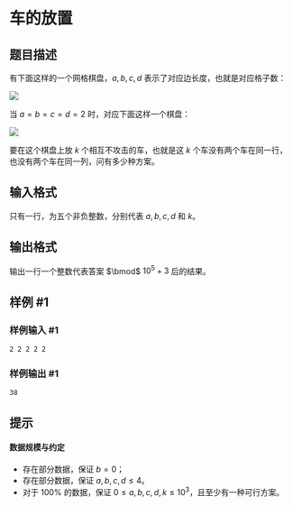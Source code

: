 # 车的放置

## 题目描述

有下面这样的一个网格棋盘，$a,b,c,d$ 表示了对应边长度，也就是对应格子数：

![](https://cdn.luogu.com.cn/upload/pic/142.png)

当 $a=b=c=d=2$ 时，对应下面这样一个棋盘：

![](https://cdn.luogu.com.cn/upload/pic/143.png)

要在这个棋盘上放 $k$ 个相互不攻击的车，也就是这 $k$ 个车没有两个车在同一行，也没有两个车在同一列，问有多少种方案。


## 输入格式

只有一行，为五个非负整数，分别代表 $a,b,c,d$ 和 $k$。


## 输出格式

输出一行一个整数代表答案 $\bmod$ $10^5+3$ 后的结果。

## 样例 #1

### 样例输入 #1
```
2 2 2 2 2
```

### 样例输出 #1

```
38
```

## 提示

#### 数据规模与约定

- 存在部分数据，保证 $b=0$；
- 存在部分数据，保证 $a,b,c,d\leq 4$。
- 对于 $100\%$ 的数据，保证 $0\leq a,b,c,d,k\leq 10^3$，且至少有一种可行方案。
